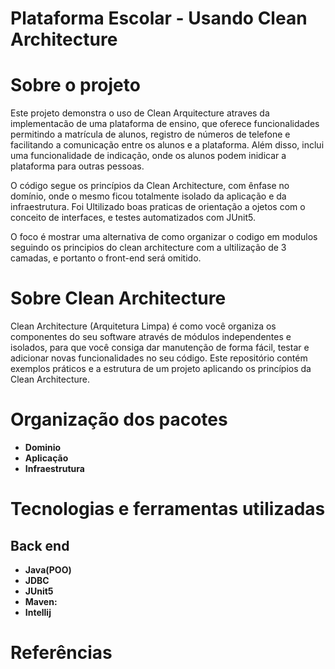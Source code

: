 # Plataforma Escolar - Usando Clean Architecture

# Sobre o projeto

Este projeto demonstra o uso de Clean Arquitecture atraves da implementacão de uma  plataforma de ensino, que oferece funcionalidades permitindo a matrícula de alunos, registro de números de telefone e facilitando a comunicação entre os alunos e a plataforma. Além disso, inclui uma funcionalidade de indicação, onde os alunos podem inidicar a plataforma para outras pessoas.

O código segue os princípios da Clean Architecture, com ênfase no domínio, onde o mesmo ficou totalmente isolado da aplicação e da infraestrutura.
Foi Ultilizado boas praticas de orientação a ojetos com o conceito de interfaces, e testes automatizados com JUnit5.

O foco é mostrar uma alternativa de como organizar o codigo em modulos seguindo os principios do clean architecture com a ultilização de 3 camadas, e portanto o front-end será omitido.

# Sobre Clean Architecture

Clean Architecture (Arquitetura Limpa) é como você organiza os componentes do seu software através de módulos independentes e isolados, para que você consiga dar manutenção de forma fácil, testar e adicionar novas funcionalidades no seu código. Este repositório contém exemplos práticos e a estrutura de um projeto aplicando os princípios da Clean Architecture.

# Organização dos pacotes

- **Dominio**
- **Aplicação**
- **Infraestrutura**

# Tecnologias e ferramentas utilizadas

## Back end

- **Java(POO)**
- **JDBC**
- **JUnit5**
- **Maven:**
- **Intellij**

# Referências



